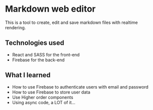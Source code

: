# Markdown web editor
This is a tool to create, edit and save markdown files with realtime rendering.

## Technologies used
- React and SASS for the front-end
- Firebase for the back-end

## What I learned
- How to use Firebase to authenticate users with email and password
- How to use Firebase to store user data
- Use Higher order components
- Using async code, a LOT of it...